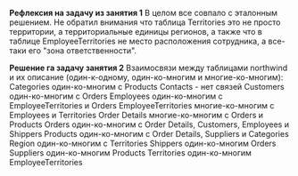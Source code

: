 **Рефлексия на задачу из занятия 1**
В целом все совпало с эталонным решением. Не обратил внимания что таблица Territories это не просто территории, а территориальные единицы регионов, а также что в таблице EmployeeTerritories не место расположения сотрудника, а все-таки его "зона ответственности".

**Решение га задачу занятия 2**
Взаимосвязи между таблицами northwind и их описание (один-к-одному, один-ко-многим и многие-ко-многим):
Categories один-ко-многим c Products
Contacts - нет связей
Customers один-ко-многим c Orders
Employees один-ко-многим c EmployeeTerritories и Orders
EmployeeTerritories многие-ко-многим с Employees и Territories
Order Details многие-ко-многим с Orders и Products
Orders один-ко-многим с Order Details, Customers, Employees и Shippers
Products один-ко-многим c Order Details, Suppliers и Categories
Region один-ко-многим c Territories
Shippers один-ко-многим Orders
Suppliers один-ко-многим Products
Territories один-ко-многим EmployeeTerritories
